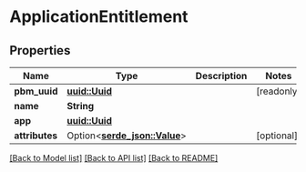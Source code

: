 # ApplicationEntitlement

## Properties

Name | Type | Description | Notes
------------ | ------------- | ------------- | -------------
**pbm_uuid** | [**uuid::Uuid**](uuid::Uuid.md) |  | [readonly]
**name** | **String** |  | 
**app** | [**uuid::Uuid**](uuid::Uuid.md) |  | 
**attributes** | Option<[**serde_json::Value**](.md)> |  | [optional]

[[Back to Model list]](../README.md#documentation-for-models) [[Back to API list]](../README.md#documentation-for-api-endpoints) [[Back to README]](../README.md)



